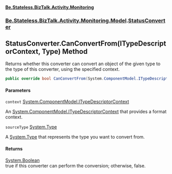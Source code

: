 #### [Be.Stateless.BizTalk.Activity.Monitoring](README.md 'README')
### [Be.Stateless.BizTalk.Activity.Monitoring.Model](Be.Stateless.BizTalk.Activity.Monitoring.Model.md 'Be.Stateless.BizTalk.Activity.Monitoring.Model').[StatusConverter](StatusConverter.md 'Be.Stateless.BizTalk.Activity.Monitoring.Model.StatusConverter')

## StatusConverter.CanConvertFrom(ITypeDescriptorContext, Type) Method

Returns whether this converter can convert an object of the given type to the type of this converter, using the
specified context.

```csharp
public override bool CanConvertFrom(System.ComponentModel.ITypeDescriptorContext context, System.Type sourceType);
```
#### Parameters

<a name='Be.Stateless.BizTalk.Activity.Monitoring.Model.StatusConverter.CanConvertFrom(System.ComponentModel.ITypeDescriptorContext,System.Type).context'></a>

`context` [System.ComponentModel.ITypeDescriptorContext](https://docs.microsoft.com/en-us/dotnet/api/System.ComponentModel.ITypeDescriptorContext 'System.ComponentModel.ITypeDescriptorContext')

An [System.ComponentModel.ITypeDescriptorContext](https://docs.microsoft.com/en-us/dotnet/api/System.ComponentModel.ITypeDescriptorContext 'System.ComponentModel.ITypeDescriptorContext') that provides a format context.

<a name='Be.Stateless.BizTalk.Activity.Monitoring.Model.StatusConverter.CanConvertFrom(System.ComponentModel.ITypeDescriptorContext,System.Type).sourceType'></a>

`sourceType` [System.Type](https://docs.microsoft.com/en-us/dotnet/api/System.Type 'System.Type')

A [System.Type](https://docs.microsoft.com/en-us/dotnet/api/System.Type 'System.Type') that represents the type you want to convert from.

#### Returns
[System.Boolean](https://docs.microsoft.com/en-us/dotnet/api/System.Boolean 'System.Boolean')  
true if this converter can perform the conversion; otherwise, false.